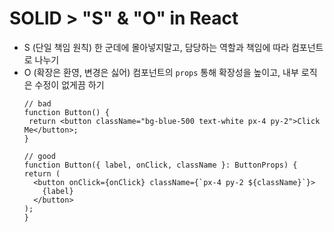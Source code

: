 # SOLID > "S" & "O" in React
- S (단일 책임 원칙)
  한 군데에 몰아넣지말고, 담당하는 역할과 책임에 따라 컴포넌트로 나누기
- O (확장은 환영, 변경은 싫어)
  컴포넌트의 `props` 통해 확장성을 높이고, 내부 로직은 수정이 없게끔 하기
  ```tsx
  // bad
  function Button() {
   return <button className="bg-blue-500 text-white px-4 py-2">Click Me</button>;
  }

  // good
  function Button({ label, onClick, className }: ButtonProps) {
  return (
    <button onClick={onClick} className={`px-4 py-2 ${className}`}>
      {label}
    </button>
  );
  }
  ```
  
